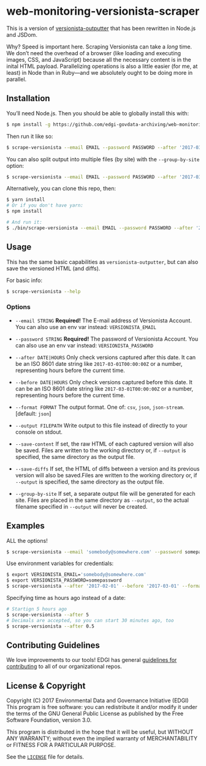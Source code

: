 # web-monitoring-versionista-scraper

This is a version of [versionista-outputter](https://github.com/edgi-govdata-archiving/versionista-outputter) that has been rewritten in Node.js and JSDom.

Why? Speed is important here. Scraping Versionista can take a *long* time. We don’t need the overhead of a browser (like loading and executing images, CSS, and JavaScript) because all the necessary content is in the inital HTML payload. Parallelizing operations is also a little easier (for me, at least) in Node than in Ruby—and we absolutely ought to be doing more in parallel.


## Installation

You’ll need Node.js. Then you should be able to globally install this with:

```sh
$ npm install -g https://github.com/edgi-govdata-archiving/web-monitoring-versionista-scraper.git
```

Then run it like so:

```sh
$ scrape-versionista --email EMAIL --password PASSWORD --after '2017-03-22' --format csv --output './scrape/versions.csv'
```

You can also split output into multiple files (by site) with the `--group-by-site` option:

```sh
$ scrape-versionista --email EMAIL --password PASSWORD --after '2017-03-22' --format csv --output './scrape/versions.csv' --group-by-site
```

Alternatively, you can clone this repo, then:

```sh
$ yarn install
# Or if you don't have yarn:
$ npm install

# And run it:
$ ./bin/scrape-versionista --email EMAIL --password PASSWORD --after '2017-03-22' --format csv --output './scrape/versions.csv'
```


## Usage

This has the same basic capabilities as `versionista-outputter`, but can also save the versioned HTML (and diffs).

For basic info:

```sh
$ scrape-versionista --help
```

### Options

- `--email STRING` **Required!** The E-mail address of Versionista Account. You can also use an env var instead: `VERSIONISTA_EMAIL`

- `--password STRING` **Required!** The password of Versionista Account. You can also use an env var instead: `VERSIONISTA_PASSWORD`

- `--after DATE|HOURS` Only check versions captured after this date. It can be an ISO 8601 date string like `2017-03-01T00:00:00Z` or a number, representing hours before the current time.

- `--before DATE|HOURS` Only check versions captured before this date. It can be an ISO 8601 date string like `2017-03-01T00:00:00Z` or a number, representing hours before the current time.

- `--format FORMAT` The output format. One of: `csv`, `json`, `json-stream`. [default: `json`]

- `--output FILEPATH` Write output to this file instead of directly to your console on stdout.

- `--save-content` If set, the raw HTML of each captured version will also be saved. Files are written to the working directory or, if `--output` is specified, the same directory as the output file.

- `--save-diffs` If set, the HTML of diffs between a version and its previous version will also be saved.Files are written to the working directory or, if `--output` is specified, the same directory as the output file.

- `--group-by-site` If set, a separate output file will be generated for each site. Files are placed in the same directory as `--output`, so the actual filename specified in `--output` will never be created.


## Examples

ALL the options!

```sh
$ scrape-versionista --email 'somebody@somewhere.com' --password somepassword --after '2017-02-01' --before '2017-03-01' --format csv --output './scrape/versions.csv' --save-content --save-diffs
```

Use environment variables for credentials:

```sh
$ export VERSIONISTA_EMAIL='somebody@somewhere.com'
$ export VERSIONISTA_PASSWORD=somepassword
$ scrape-versionista --after '2017-02-01' --before '2017-03-01' --format csv --output './scrape/versions.csv' --save-content --save-diffs
```

Specifying time as hours ago instead of a date:

```sh
# Startign 5 hours ago
$ scrape-versionista --after 5
# Decimals are accepted, so you can start 30 minutes ago, too
$ scrape-versionista --after 0.5
```


## Contributing Guidelines

We love improvements to our tools! EDGI has general [guidelines for contributing](https://github.com/edgi-govdata-archiving/overview/blob/master/CONTRIBUTING.md) to all of our organizational repos.


## License & Copyright

Copyright (C) 2017 Environmental Data and Governance Initiative (EDGI)
This program is free software: you can redistribute it and/or modify it under the terms of the GNU General Public License as published by the Free Software Foundation, version 3.0.

This program is distributed in the hope that it will be useful, but WITHOUT ANY WARRANTY; without even the implied warranty of MERCHANTABILITY or FITNESS FOR A PARTICULAR PURPOSE.

See the [`LICENSE`](https://github.com/edgi-govdata-archiving/web-monitoring-versionista-scraper/blob/master/LICENSE) file for details.
